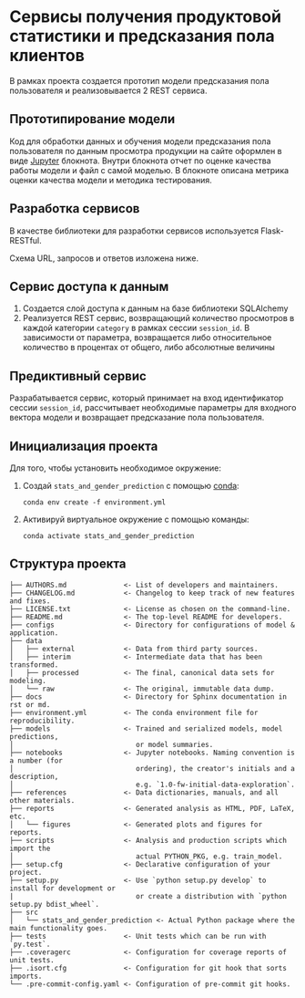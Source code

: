 # Сервисы получения продуктовой статистики и предсказания пола клиентов

В рамках проекта создается прототип модели предсказания пола пользователя и реализовывается 2 REST сервиса.

## Прототипирование модели

Код для обработки данных и обучения модели предсказания пола пользователя по данным просмотра продукции на сайте оформлен в виде [Jupyter] блокнота. Внутри блокнота отчет по оценке качества работы модели и файл с самой моделью. В блокноте описана метрика оценки качества модели и методика тестирования.

## Разработка сервисов

В качестве библиотеки для разработки сервисов используется Flask-RESTful.

Схема URL, запросов и ответов изложена ниже.

## Сервис доступа к данным

1. Создается слой доступа к данным на базе библиотеки SQLAlchemy
2. Реализуется REST сервис, возвращающий количество просмотров в каждой категории `category` в рамках сессии `session_id`. В зависимости от параметра, возвращается либо относительное количество в процентах от общего, либо абсолютные величины

## Предиктивный сервис

Разрабатывается сервис, который принимает на вход идентификатор сессии `session_id`, рассчитывает необходимые параметры для входного вектора модели и возвращает предсказание пола пользователя.

## Инициализация проекта
Для того, чтобы установить необходимое окружение:

1. Создай `stats_and_gender_prediction` с помощью [conda]:
   ```
   conda env create -f environment.yml
   ```
2. Активируй виртуальное окружение с помощью команды:
   ```
   conda activate stats_and_gender_prediction
   ```

## Структура проекта

```
├── AUTHORS.md              <- List of developers and maintainers.
├── CHANGELOG.md            <- Changelog to keep track of new features and fixes.
├── LICENSE.txt             <- License as chosen on the command-line.
├── README.md               <- The top-level README for developers.
├── configs                 <- Directory for configurations of model & application.
├── data
│   ├── external            <- Data from third party sources.
│   ├── interim             <- Intermediate data that has been transformed.
│   ├── processed           <- The final, canonical data sets for modeling.
│   └── raw                 <- The original, immutable data dump.
├── docs                    <- Directory for Sphinx documentation in rst or md.
├── environment.yml         <- The conda environment file for reproducibility.
├── models                  <- Trained and serialized models, model predictions,
│                              or model summaries.
├── notebooks               <- Jupyter notebooks. Naming convention is a number (for
│                              ordering), the creator's initials and a description,
│                              e.g. `1.0-fw-initial-data-exploration`.
├── references              <- Data dictionaries, manuals, and all other materials.
├── reports                 <- Generated analysis as HTML, PDF, LaTeX, etc.
│   └── figures             <- Generated plots and figures for reports.
├── scripts                 <- Analysis and production scripts which import the
│                              actual PYTHON_PKG, e.g. train_model.
├── setup.cfg               <- Declarative configuration of your project.
├── setup.py                <- Use `python setup.py develop` to install for development or
|                              or create a distribution with `python setup.py bdist_wheel`.
├── src
│   └── stats_and_gender_prediction <- Actual Python package where the main functionality goes.
├── tests                   <- Unit tests which can be run with `py.test`.
├── .coveragerc             <- Configuration for coverage reports of unit tests.
├── .isort.cfg              <- Configuration for git hook that sorts imports.
└── .pre-commit-config.yaml <- Configuration of pre-commit git hooks.
```

[conda]: https://docs.conda.io/
[Jupyter]: https://jupyter.org/